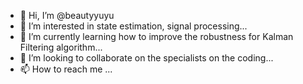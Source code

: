 - 👋 Hi, I’m @beautyyuyu
- 👀 I’m interested in state estimation, signal processing...
- 🌱 I’m currently learning how to improve the robustness for Kalman Filtering algorithm...
- 💞️ I’m looking to collaborate on the specialists on the coding...
- 📫 How to reach me ...

<!---
beautyyuyu/beautyyuyu is a ✨ special ✨ repository because its `README.md` (this file) appears on your GitHub profile.
You can click the Preview link to take a look at your changes.
--->
